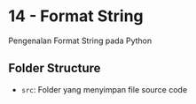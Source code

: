 # 14 - Format String

Pengenalan Format String pada Python

## Folder Structure

- `src`: Folder yang menyimpan file source code